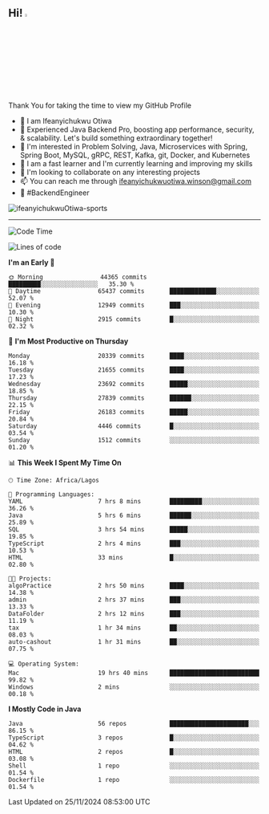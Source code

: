 <!-- BLOG-POST-LIST:START --><!-- BLOG-POST-LIST:END -->

## Hi! <img src="https://media.giphy.com/media/hvRJCLFzcasrR4ia7z/giphy.gif" width="4%"> 

Thank You for taking the time to view my GitHub Profile

- 👋 I am Ifeanyichukwu Otiwa
- 🚀 Experienced Java Backend Pro, boosting app performance, security, & scalability. Let's build something extraordinary together!
- 👀 I'm interested in Problem Solving, Java, Microservices with Spring, Spring Boot, MySQL, gRPC, REST, Kafka, git, Docker, and Kubernetes
- 🌱 I am a fast learner and I'm currently learning and improving my skills
- 💞️ I'm looking to collaborate on any interesting projects
- 📫 You can reach me through ifeanyichukwuotiwa.winson@gmail.com
- 🚀 #BackendEngineer

<p align="left" marginTop="10px"> <img src="https://komarev.com/ghpvc/?username=ifeanyichukwuOtiwa-sports&label=Profile%20views&color=0e75b6&style=for-the-badge" alt="ifeanyichukwuOtiwa-sports" /> </p>

***

<!--START_SECTION:waka-->
![Code Time](http://img.shields.io/badge/Code%20Time-3%2C156%20hrs%2024%20mins-blue)

![Lines of code](https://img.shields.io/badge/From%20Hello%20World%20I%27ve%20Written-31.4%20million%20lines%20of%20code-blue)

**I'm an Early 🐤** 

```text
🌞 Morning                44365 commits       █████████░░░░░░░░░░░░░░░░   35.30 % 
🌆 Daytime                65437 commits       █████████████░░░░░░░░░░░░   52.07 % 
🌃 Evening                12949 commits       ███░░░░░░░░░░░░░░░░░░░░░░   10.30 % 
🌙 Night                  2915 commits        █░░░░░░░░░░░░░░░░░░░░░░░░   02.32 % 
```
📅 **I'm Most Productive on Thursday** 

```text
Monday                   20339 commits       ████░░░░░░░░░░░░░░░░░░░░░   16.18 % 
Tuesday                  21655 commits       ████░░░░░░░░░░░░░░░░░░░░░   17.23 % 
Wednesday                23692 commits       █████░░░░░░░░░░░░░░░░░░░░   18.85 % 
Thursday                 27839 commits       ██████░░░░░░░░░░░░░░░░░░░   22.15 % 
Friday                   26183 commits       █████░░░░░░░░░░░░░░░░░░░░   20.84 % 
Saturday                 4446 commits        █░░░░░░░░░░░░░░░░░░░░░░░░   03.54 % 
Sunday                   1512 commits        ░░░░░░░░░░░░░░░░░░░░░░░░░   01.20 % 
```


📊 **This Week I Spent My Time On** 

```text
🕑︎ Time Zone: Africa/Lagos

💬 Programming Languages: 
YAML                     7 hrs 8 mins        █████████░░░░░░░░░░░░░░░░   36.26 % 
Java                     5 hrs 6 mins        ██████░░░░░░░░░░░░░░░░░░░   25.89 % 
SQL                      3 hrs 54 mins       █████░░░░░░░░░░░░░░░░░░░░   19.85 % 
TypeScript               2 hrs 4 mins        ███░░░░░░░░░░░░░░░░░░░░░░   10.53 % 
HTML                     33 mins             █░░░░░░░░░░░░░░░░░░░░░░░░   02.80 % 

🐱‍💻 Projects: 
algoPractice             2 hrs 50 mins       ████░░░░░░░░░░░░░░░░░░░░░   14.38 % 
admin                    2 hrs 37 mins       ███░░░░░░░░░░░░░░░░░░░░░░   13.33 % 
DataFolder               2 hrs 12 mins       ███░░░░░░░░░░░░░░░░░░░░░░   11.19 % 
tax                      1 hr 34 mins        ██░░░░░░░░░░░░░░░░░░░░░░░   08.03 % 
auto-cashout             1 hr 31 mins        ██░░░░░░░░░░░░░░░░░░░░░░░   07.75 % 

💻 Operating System: 
Mac                      19 hrs 40 mins      █████████████████████████   99.82 % 
Windows                  2 mins              ░░░░░░░░░░░░░░░░░░░░░░░░░   00.18 % 
```

**I Mostly Code in Java** 

```text
Java                     56 repos            ██████████████████████░░░   86.15 % 
TypeScript               3 repos             █░░░░░░░░░░░░░░░░░░░░░░░░   04.62 % 
HTML                     2 repos             █░░░░░░░░░░░░░░░░░░░░░░░░   03.08 % 
Shell                    1 repo              ░░░░░░░░░░░░░░░░░░░░░░░░░   01.54 % 
Dockerfile               1 repo              ░░░░░░░░░░░░░░░░░░░░░░░░░   01.54 % 
```




 Last Updated on 25/11/2024 08:53:00 UTC
<!--END_SECTION:waka-->

<!--
<p align="center">
![trophy](https://github-profile-trophy.vercel.app/?username=ifeanyichukwuOtiwa-sports&theme=onedark) (https://github.com/ryo-ma/github-profile-trophy)
</p>
-->

<!---
ifeanyi-otiwa/ifeanyi-otiwa is a ✨ special ✨ repository because its `README.md` (this file) appears on your GitHub profile.
You can click the Preview link to take a look at your changes.
--->
